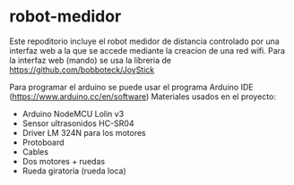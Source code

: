 # robot-medidor
Este repoditorio incluye el robot medidor de distancia controlado por una interfaz web a la que se accede mediante la creacion de una red wifi. 
Para la interfaz web (mando) se usa la libreria de https://github.com/bobboteck/JoyStick

Para programar el arduino se puede usar el programa Arduino IDE (https://www.arduino.cc/en/software)
Materiales usados en el proyecto:

- Arduino NodeMCU Lolin v3
- Sensor ultrasonidos HC-SR04
- Driver LM 324N para los motores
- Protoboard
- Cables
- Dos motores + ruedas
- Rueda giratoria (rueda loca)

